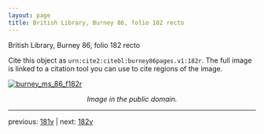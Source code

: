 ```yaml
---
layout: page
title: British Library, Burney 86, folio 182 recto
---
```


British Library, Burney 86, folio 182 recto

Cite this object as `urn:cite2:citebl:burney86pages.v1:182r`.  The full image is linked to a citation tool you can use to cite regions of the image.

[![burney_ms_86_f182r](http://www.homermultitext.org/iipsrv?IIIF=/project/homer/pyramidal/deepzoom/citebl/burney86imgs/v1/burney_ms_86_f182r.tif/full/800,/0/default.jpg)](http://www.homermultitext.org/ict2/?urn=urn:cite2:citebl:burney86imgs.v1:burney_ms_86_f182r) 

<p style="text-align: center; font-style: italic;">Image in the public domain.</p>

---

previous: [181v](../181v/) | next: [182v](../182v/)
